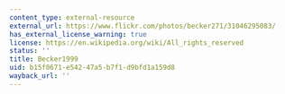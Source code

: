 ```yaml
---
content_type: external-resource
external_url: https://www.flickr.com/photos/becker271/31046295083/
has_external_license_warning: true
license: https://en.wikipedia.org/wiki/All_rights_reserved
status: ''
title: Becker1999
uid: b15f0671-e542-47a5-b7f1-d9bfd1a159d8
wayback_url: ''
---
```

